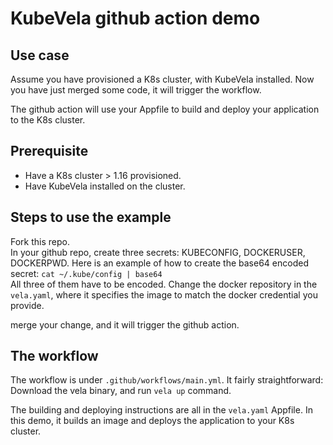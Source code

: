 # KubeVela github action demo

## Use case

Assume you have provisioned a K8s cluster, with KubeVela installed. Now you have just merged some code, it will trigger the workflow.

The github action will use your Appfile to build and deploy your application to the K8s cluster.

## Prerequisite

* Have a K8s cluster > 1.16 provisioned. 
* Have KubeVela installed on the cluster.



## Steps to use the example

Fork this repo.   
In your github repo, create three secrets: KUBECONFIG, DOCKERUSER, DOCKERPWD.
Here is an example of how to create the base64 encoded secret:
`cat ~/.kube/config | base64 `   
All three of them have to be encoded.
Change the docker repository in the `vela.yaml`, where it specifies the image to match the docker credential you provide.

merge your change, and it will trigger the github action.

## The workflow

The workflow is under `.github/workflows/main.yml`. It fairly straightforward: Download the vela binary, and run `vela up` command.

The building and deploying instructions are all in the `vela.yaml` Appfile. In this demo, it builds an image and deploys the application to your K8s cluster. 
